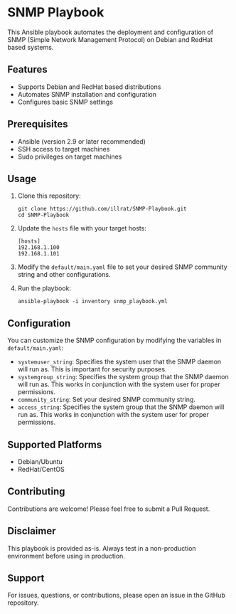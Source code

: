 # SNMP Playbook

This Ansible playbook automates the deployment and configuration of SNMP (Simple Network Management Protocol) on Debian and RedHat based systems.

## Features

- Supports Debian and RedHat based distributions
- Automates SNMP installation and configuration
- Configures basic SNMP settings

## Prerequisites

- Ansible (version 2.9 or later recommended)
- SSH access to target machines
- Sudo privileges on target machines

## Usage

1. Clone this repository:
   ```
   git clone https://github.com/illrat/SNMP-Playbook.git
   cd SNMP-Playbook
   ```

2. Update the `hosts` file with your target hosts:
   ```
   [hosts]
   192.168.1.100
   192.168.1.101
   ```

3. Modify the `default/main.yaml` file to set your desired SNMP community string and other configurations.

4. Run the playbook:
   ```
   ansible-playbook -i inventory snmp_playbook.yml
   ```

## Configuration

You can customize the SNMP configuration by modifying the variables in `default/main.yaml`:

- `systemuser_string`: Specifies the system user that the SNMP daemon will run as. This is important for security purposes.
- `systemgroup_string`: Specifies the system group that the SNMP daemon will run as. This works in conjunction with the system user for proper permissions. 
- `community_string`: Set your desired SNMP community string.
- `access_string`: Specifies the system group that the SNMP daemon will run as. This works in conjunction with the system user for proper permissions.

## Supported Platforms

- Debian/Ubuntu
- RedHat/CentOS

## Contributing

Contributions are welcome! Please feel free to submit a Pull Request.


## Disclaimer

This playbook is provided as-is. Always test in a non-production environment before using in production.

## Support

For issues, questions, or contributions, please open an issue in the GitHub repository.
